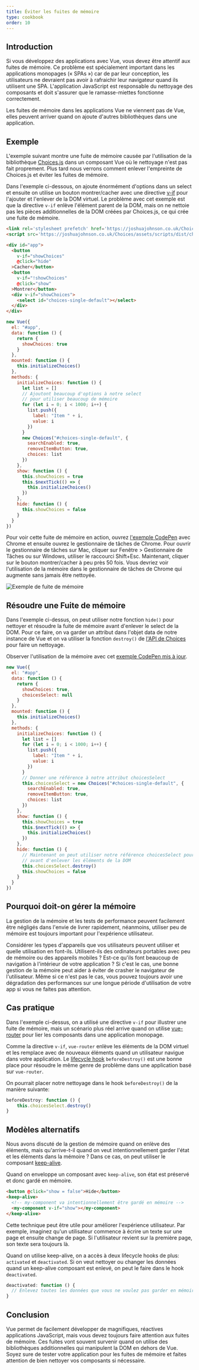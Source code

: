 ```yaml
---
title: Éviter les fuites de mémoire
type: cookbook
order: 10
---
```


## Introduction

Si vous développez des applications avec Vue, vous devez être attentif aux fuites de mémoire. Ce problème est spécialement important dans les applications monopages (« SPAs ») car de par leur conception, les utilisateurs ne devraient pas avoir à rafraichir leur navigateur quand ils utilisent une SPA. L'application JavaScript est responsable du nettoyage des composants et doit s'assurer que le ramasse-miettes fonctionne correctement.

Les fuites de mémoire dans les applications Vue ne viennent pas de Vue, elles peuvent arriver quand on ajoute d'autres bibliothèques dans une application.

## Exemple

L'exemple suivant montre une fuite de mémoire causée par l'utilisation de la bibliothèque [Choices.js](https://github.com/jshjohnson/Choices) dans un composant Vue où le nettoyage n'est pas fait proprement. Plus tard nous verrons comment enlever l'empreinte de Choices.js et éviter les fuites de mémoire.

Dans l'exemple ci-dessous, on ajoute énormément d'options dans un select et ensuite on utilise un bouton montrer/cacher avec une directive [v-if](/v2/guide/conditional.html) pour l'ajouter et l'enlever de la DOM virtuel. Le problème avec cet exemple est que la directive `v-if` enlève l'élément parent de la DOM, mais on ne nettoie pas les pièces additionnelles de la DOM créées par Choices.js, ce qui crée une fuite de mémoire.

```html
<link rel='stylesheet prefetch' href='https://joshuajohnson.co.uk/Choices/assets/styles/css/choices.min.css?version=3.0.3'>
<script src='https://joshuajohnson.co.uk/Choices/assets/scripts/dist/choices.min.js?version=3.0.3'></script>

<div id="app">
  <button
    v-if="showChoices"
    @click="hide"
  >Cacher</button>
  <button
    v-if="!showChoices"
    @click="show"
  >Montrer</button>
  <div v-if="showChoices">
    <select id="choices-single-default"></select>
  </div>
</div>
```

```js
new Vue({
  el: "#app",
  data: function () {
    return {
      showChoices: true
    }
  },
  mounted: function () {
    this.initializeChoices()
  },
  methods: {
    initializeChoices: function () {
      let list = []
      // Ajoutont beaucoup d'options à notre select
      // pour utiliser beaucoup de mémoire
      for (let i = 0; i < 1000; i++) {
        list.push({
          label: "Item " + i,
          value: i
        })
      }
      new Choices("#choices-single-default", {
        searchEnabled: true,
        removeItemButton: true,
        choices: list
      })
    },
    show: function () {
      this.showChoices = true
      this.$nextTick(() => {
        this.initializeChoices()
      })
    },
    hide: function () {
      this.showChoices = false
    }
  }
})
```

Pour voir cette fuite de mémoire en action, ouvrez [l'exemple CodePen](https://codepen.io/freeman-g/pen/qobpxo) avec Chrome et ensuite ouvrez le gestionnaire de tâches de Chrome. Pour ouvrir le gestionnaire de tâches sur Mac, cliquer sur Fenêtre > Gestionnaire de Tâches ou sur Windows, utiliser le raccourci Shift+Esc. Maintenant, cliquer sur le bouton montrer/cacher à peu près 50 fois. Vous devriez voir l'utilisation de la mémoire dans le gestionnaire de tâches de Chrome qui augmente sans jamais être nettoyée.

![Exemple de fuite de mémoire](/images/memory-leak-example.png)

## Résoudre une Fuite de mémoire

Dans l'exemple ci-dessus, on peut utiliser notre fonction `hide()` pour nettoyer et résoudre la fuite de mémoire avant d'enlever le select de la DOM. Pour ce faire, on va garder un attribut dans l'objet data de notre instance de Vue et on va utiliser la fonction `destroy()` de [l'API de Choices](https://github.com/jshjohnson/Choices) pour faire un nettoyage.

Observer l'utilisation de la mémoire avec cet [exemple CodePen mis à jour](https://codepen.io/freeman-g/pen/mxWMor).

```js
new Vue({
  el: "#app",
  data: function () {
    return {
      showChoices: true,
      choicesSelect: null
    }
  },
  mounted: function () {
    this.initializeChoices()
  },
  methods: {
    initializeChoices: function () {
      let list = []
      for (let i = 0; i < 1000; i++) {
        list.push({
          label: "Item " + i,
          value: i
        })
      }
      // Donner une référence à notre attribut choicesSelect
      this.choicesSelect = new Choices("#choices-single-default", {
        searchEnabled: true,
        removeItemButton: true,
        choices: list
      })
    },
    show: function () {
      this.showChoices = true
      this.$nextTick(() => {
        this.initializeChoices()
      })
    },
    hide: function () {
      // Maintenant on peut utiliser notre référence choicesSelect pour faire le nettoyage
      // avant d'enlever les éléments de la DOM
      this.choicesSelect.destroy()
      this.showChoices = false
    }
  }
})
```

## Pourquoi doit-on gérer la mémoire

La gestion de la mémoire et les tests de performance peuvent facilement être négligés dans l'envie de livrer rapidement, néanmoins, utiliser peu de mémoire est toujours important pour l'expérience utilisateur.

Considérer les types d'appareils que vos utilisateurs peuvent utiliser et quelle utilisation en font-ils. Utilisent-ils des ordinateurs portables avec peu de mémoire ou des appareils mobiles ? Est-ce qu'ils font beaucoup de navigation à l'intérieur de votre application ? Si c'est le cas, une bonne gestion de la mémoire peut aider à éviter de crasher le navigateur de l'utilisateur. Même si ce n'est pas le cas, vous pouvez toujours avoir une dégradation des performances sur une longue période d'utilisation de votre app si vous ne faites pas attention.

## Cas pratique

Dans l'exemple ci-dessus, on a utilisé une directive `v-if` pour illustrer une fuite de mémoire, mais un scénario plus réel arrive quand on utilise [vue-router](https://router.vuejs.org/en/) pour lier les composants dans une application monopage.

Comme la directive `v-if`, `vue-router` enlève les éléments de la DOM virtuel et les remplace avec de nouveaux éléments quand un utilisateur navigue dans votre application. Le [lifecycle hook](/v2/guide/instance.html#Lifecycle-Diagram) `beforeDestroy()` est une bonne place pour résoudre le même genre de problème dans une application basé sur `vue-router`.

On pourrait placer notre nettoyage dans le hook `beforeDestroy()` de la manière suivante:

```js
beforeDestroy: function () {
    this.choicesSelect.destroy()
}
```

## Modèles alternatifs

Nous avons discuté de la gestion de mémoire quand on enlève des éléments, mais qu'arrive-t-il quand on veut intentionnellement garder l'état et les éléments dans la mémoire ? Dans ce cas, on peut utiliser le composant [keep-alive](/v2/api/#keep-alive).

Quand on enveloppe un composant avec `keep-alive`, son état est préservé et donc gardé en mémoire.

```html
<button @click="show = false">Hide</button>
<keep-alive>
  <!-- my-component va intentionnellement être gardé en mémoire -->
  <my-component v-if="show"></my-component>
</keep-alive>
```
Cette technique peut être utile pour améliorer l'expérience utilisateur. Par exemple, imaginez qu'un utilisateur commence à écrire un texte sur une page et ensuite change de page. Si l'utilisateur revient sur la première page, son texte sera toujours là.

Quand on utilise keep-alive, on a accès à deux lifecycle hooks de plus: `activated` et `deactivated`. Si on veut nettoyer ou changer les données quand un keep-alive composant est enlevé, on peut le faire dans le hook `deactivated`.

```js
deactivated: function () {
  // Enlevez toutes les données que vous ne voulez pas garder en mémoire
}
```

## Conclusion

Vue permet de facilement développer de magnifiques, réactives applications JavaScript, mais vous devez toujours faire attention aux fuites de mémoire. Ces fuites vont souvent survenir quand on utilise des bibliothèques additionnelles qui manipulent la DOM en dehors de Vue. Soyez sure de tester votre application pour les fuites de mémoire et faites attention de bien nettoyer vos composants si nécessaire.
